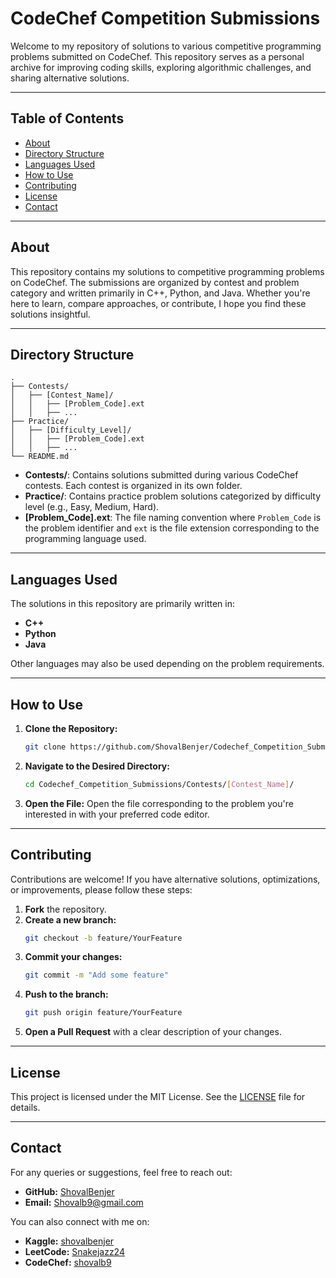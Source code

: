# CodeChef Competition Submissions

Welcome to my repository of solutions to various competitive programming problems submitted on CodeChef. This repository serves as a personal archive for improving coding skills, exploring algorithmic challenges, and sharing alternative solutions.

---

## Table of Contents
- [About](#about)
- [Directory Structure](#directory-structure)
- [Languages Used](#languages-used)
- [How to Use](#how-to-use)
- [Contributing](#contributing)
- [License](#license)
- [Contact](#contact)

---

## About

This repository contains my solutions to competitive programming problems on CodeChef. The submissions are organized by contest and problem category and written primarily in C++, Python, and Java. Whether you're here to learn, compare approaches, or contribute, I hope you find these solutions insightful.

---

## Directory Structure

```
.
├── Contests/
│   ├── [Contest_Name]/
│   │   ├── [Problem_Code].ext
│   │   ├── ...
├── Practice/
│   ├── [Difficulty_Level]/
│   │   ├── [Problem_Code].ext
│   │   ├── ...
└── README.md
```

- **Contests/**: Contains solutions submitted during various CodeChef contests. Each contest is organized in its own folder.
- **Practice/**: Contains practice problem solutions categorized by difficulty level (e.g., Easy, Medium, Hard).
- **[Problem_Code].ext**: The file naming convention where `Problem_Code` is the problem identifier and `ext` is the file extension corresponding to the programming language used.

---

## Languages Used

The solutions in this repository are primarily written in:
- **C++**
- **Python**
- **Java**

Other languages may also be used depending on the problem requirements.

---

## How to Use

1. **Clone the Repository:**
   ```bash
   git clone https://github.com/ShovalBenjer/Codechef_Competition_Submissions.git
   ```
2. **Navigate to the Desired Directory:**
   ```bash
   cd Codechef_Competition_Submissions/Contests/[Contest_Name]/
   ```
3. **Open the File:**
   Open the file corresponding to the problem you're interested in with your preferred code editor.

---

## Contributing

Contributions are welcome! If you have alternative solutions, optimizations, or improvements, please follow these steps:

1. **Fork** the repository.
2. **Create a new branch:**
   ```bash
   git checkout -b feature/YourFeature
   ```
3. **Commit your changes:**
   ```bash
   git commit -m "Add some feature"
   ```
4. **Push to the branch:**
   ```bash
   git push origin feature/YourFeature
   ```
5. **Open a Pull Request** with a clear description of your changes.

---

## License

This project is licensed under the MIT License. See the [LICENSE](LICENSE) file for details.

---

## Contact

For any queries or suggestions, feel free to reach out:
- **GitHub:** [ShovalBenjer](https://github.com/ShovalBenjer)
- **Email:** [Shovalb9@gmail.com](mailto:Shovalb9@gmail.com)

You can also connect with me on:
- **Kaggle:** [shovalbenjer](https://www.kaggle.com/shovalbenjer)
- **LeetCode:** [Snakejazz24](https://leetcode.com/u/Snakejazz24/)
- **CodeChef:** [shovalb9](https://www.codechef.com/users/shovalb9)
```
